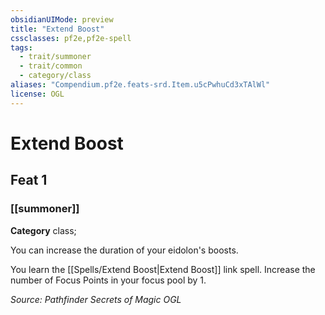 ```yaml
---
obsidianUIMode: preview
title: "Extend Boost"
cssclasses: pf2e,pf2e-spell
tags:
  - trait/summoner
  - trait/common
  - category/class
aliases: "Compendium.pf2e.feats-srd.Item.u5cPwhuCd3xTAlWl"
license: OGL
---
```

# Extend Boost
## Feat 1
### [[summoner]]

**Category** class; 




You can increase the duration of your eidolon's boosts.

You learn the [[Spells/Extend Boost|Extend Boost]] link spell. Increase the number of Focus Points in your focus pool by 1.

*Source: Pathfinder Secrets of Magic*
*OGL*